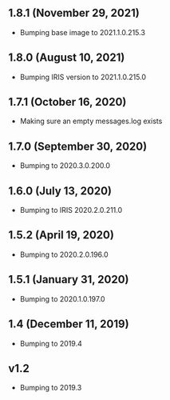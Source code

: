 ## 1.8.1 (November 29, 2021)
  - Bumping base image to 2021.1.0.215.3

## 1.8.0 (August 10, 2021)
  - Bumping IRIS version to 2021.1.0.215.0

## 1.7.1 (October 16, 2020)
  - Making sure an empty messages.log exists

## 1.7.0 (September 30, 2020)
- Bumping to 2020.3.0.200.0

## 1.6.0 (July 13, 2020)
- Bumping to IRIS 2020.2.0.211.0

## 1.5.2 (April 19, 2020)
  - Bumping to 2020.2.0.196.0

## 1.5.1 (January 31, 2020)
- Bumping to 2020.1.0.197.0

## 1.4 (December 11, 2019)
- Bumping to 2019.4

## v1.2 
- Bumping to 2019.3

